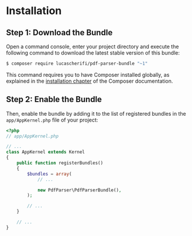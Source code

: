 Installation
============

Step 1: Download the Bundle
---------------------------

Open a command console, enter your project directory and execute the
following command to download the latest stable version of this bundle:

```bash
$ composer require lucascherifi/pdf-parser-bundle "~1"
```

This command requires you to have Composer installed globally, as explained
in the [installation chapter](https://getcomposer.org/doc/00-intro.md)
of the Composer documentation.

Step 2: Enable the Bundle
-------------------------

Then, enable the bundle by adding it to the list of registered bundles
in the `app/AppKernel.php` file of your project:

```php
<?php
// app/AppKernel.php

// ...
class AppKernel extends Kernel
{
    public function registerBundles()
    {
        $bundles = array(
            // ...

            new PdfParser\PdfParserBundle(),
        );

        // ...
    }

    // ...
}
```